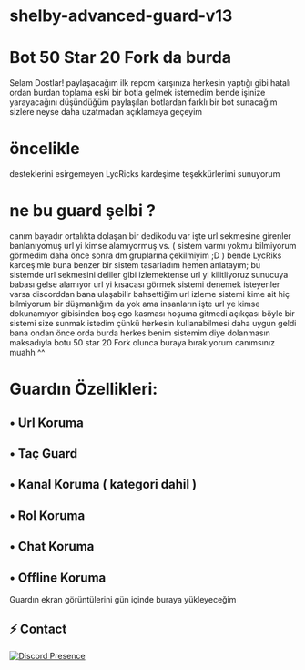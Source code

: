 # shelby-advanced-guard-v13

# Bot 50 Star 20 Fork da burda

Selam Dostlar! paylaşacağım ilk repom karşınıza herkesin yaptığı gibi hatalı ordan burdan toplama eski bir botla gelmek istemedim bende işinize yarayacağını düşündüğüm paylaşılan botlardan farklı bir bot sunacağım sizlere neyse daha uzatmadan açıklamaya geçeyim

# öncelikle

desteklerini esirgemeyen LycRicks kardeşime teşekkürlerimi sunuyorum

# ne bu guard şelbi ?

canım bayadır ortalıkta dolaşan bir dedikodu var işte url sekmesine girenler banlanıyomuş url yi kimse alamıyormuş vs. ( sistem varmı yokmu bilmiyorum görmedim daha önce sonra dm gruplarına çekilmiyim ;D ) bende LycRiks kardeşimle buna benzer bir sistem tasarladım hemen anlatayım; bu sistemde url sekmesini deliler gibi izlemektense url yi kilitliyoruz sunucuya babası gelse alamıyor url yi kısacası görmek sistemi denemek isteyenler varsa discorddan bana ulaşabilir bahsettiğim url izleme sistemi kime ait hiç bilmiyorum bir düşmanlığım da yok ama insanların işte url ye kimse dokunamıyor gibisinden boş ego kasması hoşuma gitmedi açıkçası böyle bir sistemi size sunmak istedim çünkü herkesin kullanabilmesi daha uygun geldi bana  ondan önce orda burda herkes benim sistemim diye dolanmasın maksadıyla botu 50 star 20 Fork olunca buraya bırakıyorum canımsınız muahh ^^ 

# Guardın Özellikleri:

## • Url Koruma

## • Taç Guard

## • Kanal Koruma ( kategori dahil )

## • Rol Koruma

## • Chat Koruma

## • Offline Koruma

Guardın ekran görüntülerini gün içinde buraya yükleyeceğim 

## ⚡ Contact

[![Discord Presence](https://lanyard-profile-readme.vercel.app/api/998524641729589269)](https://discord.com/users/998524641729589269)
